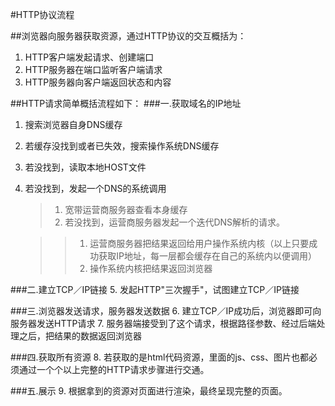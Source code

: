 #HTTP协议流程

##浏览器向服务器获取资源，通过HTTP协议的交互概括为：
1. HTTP客户端发起请求、创建端口
2. HTTP服务器在端口监听客户端请求
3. HTTP服务器向客户端返回状态和内容

##HTTP请求简单概括流程如下：
###一.获取域名的IP地址
1. 搜索浏览器自身DNS缓存
2. 若缓存没找到或者已失效，搜索操作系统DNS缓存
3. 若没找到，读取本地HOST文件
4. 若没找到，发起一个DNS的系统调用
	
	>1. 宽带运营商服务器查看本身缓存
	>2. 若没找到，运营商服务器发起一个迭代DNS解析的请求。
	
	>  >1. 运营商服务器把结果返回给用户操作系统内核（以上只要成功获取IP地址，每一层都会缓存在自己的系统内以便调用）
	>  >2. 操作系统内核把结果返回浏览器

###二.建立TCP／IP链接
5. 发起HTTP"三次握手"，试图建立TCP／IP链接

###三.浏览器发送请求，服务器发送数据
6. 建立TCP／IP成功后，浏览器即可向服务器发送HTTP请求
7. 服务器端接受到了这个请求，根据路径参数、经过后端处理之后，把结果的数据返回浏览器

###四.获取所有资源
8. 若获取的是html代码资源，里面的js、css、图片也都必须通过一个个以上完整的HTTP请求步骤进行交通。

###五.展示
9. 根据拿到的资源对页面进行渲染，最终呈现完整的页面。
